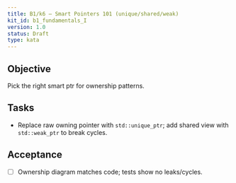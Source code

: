 ```yaml
---
title: B1/k6 — Smart Pointers 101 (unique/shared/weak)
kit_id: b1_fundamentals_I
version: 1.0
status: Draft
type: kata
---
```

## Objective
Pick the right smart ptr for ownership patterns.
## Tasks
- Replace raw owning pointer with `std::unique_ptr`; add shared view with `std::weak_ptr` to break cycles.
## Acceptance
- [ ] Ownership diagram matches code; tests show no leaks/cycles.